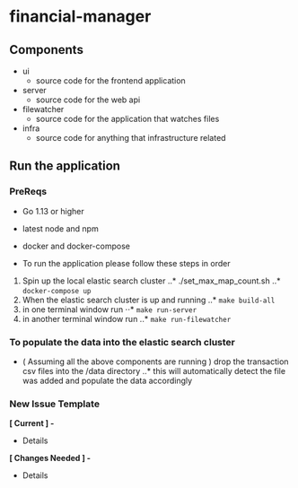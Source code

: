 
# financial-manager 

## Components 

- ui 
    - source code for the frontend application  
- server 
    - source code for the web api  
- filewatcher 
    - source code for the application that watches files 
- infra 
    - source code for anything that infrastructure related 


## Run the application 

### PreReqs 
- Go 1.13 or higher 
- latest node and npm 
- docker and docker-compose 


- To run the application please follow these steps in order 
1. Spin up the local elastic search cluster 
..* ./set_max_map_count.sh 
..* `docker-compose up` 
2. When the elastic search cluster is up and running 
..* `make build-all`
3. in one terminal window run
⋅⋅* `make run-server`
4. in another terminal window run 
..* `make run-filewatcher` 


### To populate the data into the elastic search cluster 
- ( Assuming all the above components are running ) drop the transaction csv files into the /data directory 
..* this will automatically detect the file was added and populate the data accordingly


### New Issue Template 
**[ Current ] -** 

- Details 

**[ Changes Needed ] -** 

- Details 